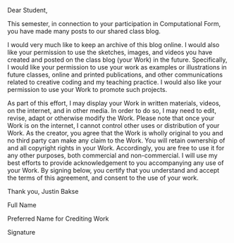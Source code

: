 Dear Student,

This semester, in connection to your participation in Computational Form, you have made many posts to our shared class blog.

I would very much like to keep an archive of this blog online. I would also like your permission to use the sketches, images, and videos you have created and posted on the class blog (your Work) in the future. Specifically, I would like your permission to use your work as examples or illustrations in future classes, online and printed publications, and other communications related to creative coding and my teaching practice. I would also like your permission to use your Work to promote such projects.

As part of this effort, I may display your Work in written materials, videos, on the internet, and in other media. In order to do so, I may need to edit, revise, adapt or otherwise modify the Work. Please note that once your Work is on the internet, I cannot control other uses or distribution of your Work. As the creator, you agree that the Work is wholly original to you and no third party can make any claim to the Work. You will retain ownership of and all copyright rights in your Work. Accordingly, you are free to use it for any other purposes, both commercial and non-commercial. I will use my best efforts to provide acknowledgement to you accompanying any use of your Work. By signing below, you certify that you understand and accept the terms of this agreement, and consent to the use of your work.

Thank you, Justin Bakse

Full Name

Preferred Name for Crediting Work

Signature
